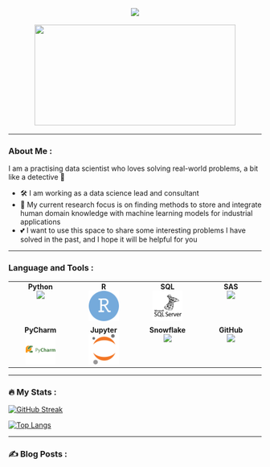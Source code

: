 <p align="center">
  <img src="https://capsule-render.vercel.app/api?text=heya everyone 👋🌹&fontColor=E48185&fontSize=60&fontAlignY=35&animation=fadeIn&type=waving&color=0:F5C3AD,100:E48185&height=180"/>
</p>

<div align="center">
  <img src="https://media.giphy.com/media/cst5AXzPxRLyIwMNsV/giphy.gif" width="400" height="200"/>
</div>

---

### About Me :

I am a practising data scientist who loves solving real-world problems, a bit like a detective 🧐

- 🛠 I am working as a data science lead and consultant
- 🧠 My current research focus is on finding methods to store and integrate human domain knowledge with machine learning models for industrial applications
- 💕 I want to use this space to share some interesting problems I have solved in the past, and I hope it will be helpful for you

---

### Language and Tools :
<table width="560px">
    <tbody>
        <tr valign="top">
            <td width="140px" align="center">
            <span><strong>Python</strong></span><br>
            <img height="60px" src="https://cdn.jsdelivr.net/gh/devicons/devicon/icons/python/python-original.svg">
            </td>
            <td width="140px" align="center">
            <span><strong>R</strong></span><br>
            <img height="60" src="https://github.com/devicons/devicon/blob/master/icons/rstudio/rstudio-original.svg">
            </td>
            <td width="140px" align="center">
            <span><strong>SQL</strong></span><br>
            <img height="60" src="https://github.com/devicons/devicon/blob/master/icons/microsoftsqlserver/microsoftsqlserver-plain-wordmark.svg">
            </td>
            <td width="140px" align="center">
            <span><strong>SAS</strong></span><br>
            <img height="60px" src="https://www.vectorlogo.zone/logos/sas/sas-ar21.svg">
            </td>
        </tr>
        <tr valign="top">
            <td width="140px" align="center">
            <span><strong>PyCharm</strong></span><br>
            <img height="60px" src="https://github.com/devicons/devicon/blob/master/icons/pycharm/pycharm-original-wordmark.svg">
            </td>
            <td width="140px" align="center">
            <span><strong>Jupyter</strong></span><br>
            <img height="60px" src="https://github.com/devicons/devicon/blob/master/icons/jupyter/jupyter-original.svg">
            </td>
            <td width="140px" align="center">
            <span><strong>Snowflake</strong></span><br>
            <img height="60px" src="https://www.vectorlogo.zone/logos/snowflake/snowflake-icon.svg">
            <td width="140px" align="center">
            <span><strong>GitHub</strong></span><br>
            <img height="60px" src="https://cdn.jsdelivr.net/gh/devicons/devicon/icons/github/github-original.svg">
            </td>
        </tr>
    </tbody>
</table>

---

### :fire: My Stats :
[![GitHub Streak](http://github-readme-streak-stats.herokuapp.com?user=VivianJiang-GingerRose&theme=dark&background=000000)](https://git.io/streak-stats)

[![Top Langs](https://github-readme-stats.vercel.app/api/top-langs/?username=VivianJiang-GingerRose&layout=compact&theme=vision-friendly-dark)](https://github.com/anuraghazra/github-readme-stats)

---

### :writing_hand: Blog Posts :

<!---
VivianJiang-GingerRose/VivianJiang-GingerRose is a ✨ special ✨ repository because its `README.md` (this file) appears on your GitHub profile.
You can click the Preview link to take a look at your changes.
--->
